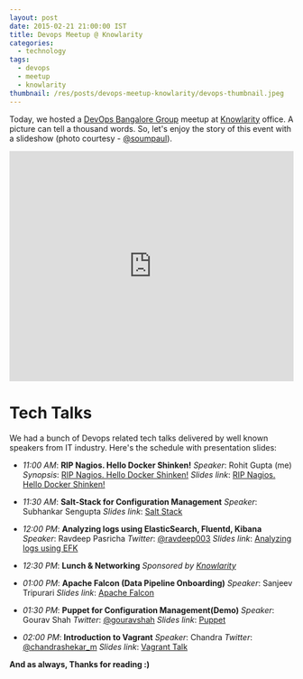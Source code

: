 ```yaml
---
layout: post
date: 2015-02-21 21:00:00 IST
title: Devops Meetup @ Knowlarity
categories:
  - technology
tags:
  - devops
  - meetup
  - knowlarity
thumbnail: /res/posts/devops-meetup-knowlarity/devops-thumbnail.jpeg
---
```


Today, we hosted a [DevOps Bangalore Group](https://www.meetup.com/devops-bangalore/) meetup at [Knowlarity](https://www.knowlarity.com/) office. A picture can tell a thousand words. So, let's enjoy the story of this event with a slideshow (photo courtesy - [@soumpaul](https://twitter.com/soumpaul)).

<div style='position: relative; padding-bottom: 81%; height: 0; overflow: hidden;'><iframe id='iframe' src='https://flickrit.com/slideshowholder.php?height=80&size=big&speed=3.0&count=100&setId=72157650942872382&click=true&counter=true&theme=1&thumbnails=1&transition=2&layoutType=responsive&sort=0' scrolling='no' frameborder='0'style='width:100%; height:100%; position: absolute; top:0; left:0;' ></iframe></div>

Tech Talks
==========

We had a bunch of Devops related tech talks delivered by well known speakers from IT industry. Here's the schedule with presentation slides:

* *11:00 AM*: **RIP Nagios. Hello Docker Shinken!**
    *Speaker*: Rohit Gupta (me)
    *Synopsis*: [RIP Nagios. Hello Docker Shinken!](/blog/rip-nagios-hello-docker-shinken.html)
    *Slides link*: [RIP Nagios. Hello Docker Shinken!](/res/posts/devops-meetup-knowlarity/rip_nagios_hello_docker_shinken/)

* *11:30 AM*: **Salt-Stack for Configuration Management**
    *Speaker*: Subhankar Sengupta
    *Slides link*: [Salt Stack](http://www.slideshare.net/DevOpsBangalore/salt-stack-subhankar-sengupta)

* *12:00 PM*: **Analyzing logs using ElasticSearch, Fluentd, Kibana**
    *Speaker*: Ravdeep Pasricha
    *Twitter*: [@ravdeep003](https://twitter.com/ravdeep003)
    *Slides link*: [Analyzing logs using EFK](/res/posts/devops-meetup-knowlarity/Analyzing_logs_using_EFK.pdf)

* *12:30 PM*: **Lunch & Networking**
    *Sponsored by [Knowlarity](https://www.knowlarity.com/)*

* *01:00 PM*: **Apache Falcon (Data Pipeline Onboarding)**
    *Speaker*: Sanjeev Tripurari
    *Slides link*: [Apache Falcon](http://www.slideshare.net/DevOpsBangalore/apache-falcon-sanjeev-tripurari)

* *01:30 PM*: **Puppet for Configuration Management(Demo)**
    *Speaker*: Gourav Shah
    *Twitter*: [@gouravshah](https://twitter.com/gouravshah)
    *Slides link*: [Puppet](https://prezi.com/kqpauy3eftli/package-nginx/)

* *02:00 PM*: **Introduction to Vagrant**
    *Speaker*: Chandra
    *Twitter*: [@chandrashekar_m](https://twitter.com/chandrashekar_m)
    *Slides link*: [Vagrant Talk](/res/posts/devops-meetup-knowlarity/Vagrant_Talk.pdf)

**And as always, Thanks for reading :)**
